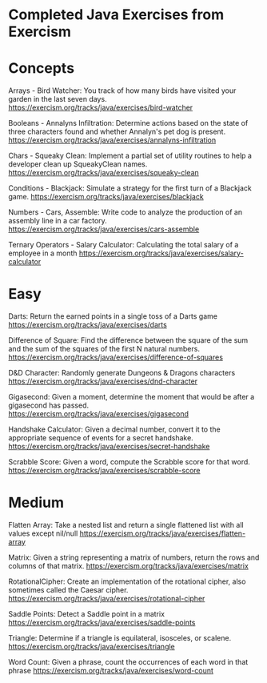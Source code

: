 # Completed Java Exercises from Exercism

# Concepts
Arrays - Bird Watcher: You track of how many birds have visited your garden in the last seven days.
https://exercism.org/tracks/java/exercises/bird-watcher

Booleans - Annalyns Infiltration: Determine actions based on the state of three characters found and whether Annalyn's pet dog is present.
https://exercism.org/tracks/java/exercises/annalyns-infiltration

Chars - Squeaky Clean: Implement a partial set of utility routines to help a developer clean up SqueakyClean names.
https://exercism.org/tracks/java/exercises/squeaky-clean

Conditions - Blackjack: Simulate a strategy for the first turn of a Blackjack game.
https://exercism.org/tracks/java/exercises/blackjack

Numbers - Cars, Assemble: Write code to analyze the production of an assembly line in a car factory. 
https://exercism.org/tracks/java/exercises/cars-assemble

Ternary Operators - Salary Calculator: Calculating the total salary of a employee in a month
https://exercism.org/tracks/java/exercises/salary-calculator

# Easy 
Darts: Return the earned points in a single toss of a Darts game
https://exercism.org/tracks/java/exercises/darts

Difference of Square: Find the difference between the square of the sum and the sum of the squares of the first N natural numbers.
https://exercism.org/tracks/java/exercises/difference-of-squares

D&D Character: Randomly generate Dungeons & Dragons characters
https://exercism.org/tracks/java/exercises/dnd-character

Gigasecond: Given a moment, determine the moment that would be after a gigasecond has passed.
https://exercism.org/tracks/java/exercises/gigasecond

Handshake Calculator: Given a decimal number, convert it to the appropriate sequence of events for a secret handshake.
https://exercism.org/tracks/java/exercises/secret-handshake

Scrabble Score: Given a word, compute the Scrabble score for that word.
https://exercism.org/tracks/java/exercises/scrabble-score

# Medium
Flatten Array: Take a nested list and return a single flattened list with all values except nil/null
https://exercism.org/tracks/java/exercises/flatten-array

Matrix: Given a string representing a matrix of numbers, return the rows and columns of that matrix.
https://exercism.org/tracks/java/exercises/matrix

RotationalCipher: Create an implementation of the rotational cipher, also sometimes called the Caesar cipher.
https://exercism.org/tracks/java/exercises/rotational-cipher

Saddle Points: Detect a Saddle point in a matrix
https://exercism.org/tracks/java/exercises/saddle-points

Triangle: Determine if a triangle is equilateral, isosceles, or scalene.
https://exercism.org/tracks/java/exercises/triangle

Word Count: Given a phrase, count the occurrences of each word in that phrase
https://exercism.org/tracks/java/exercises/word-count
